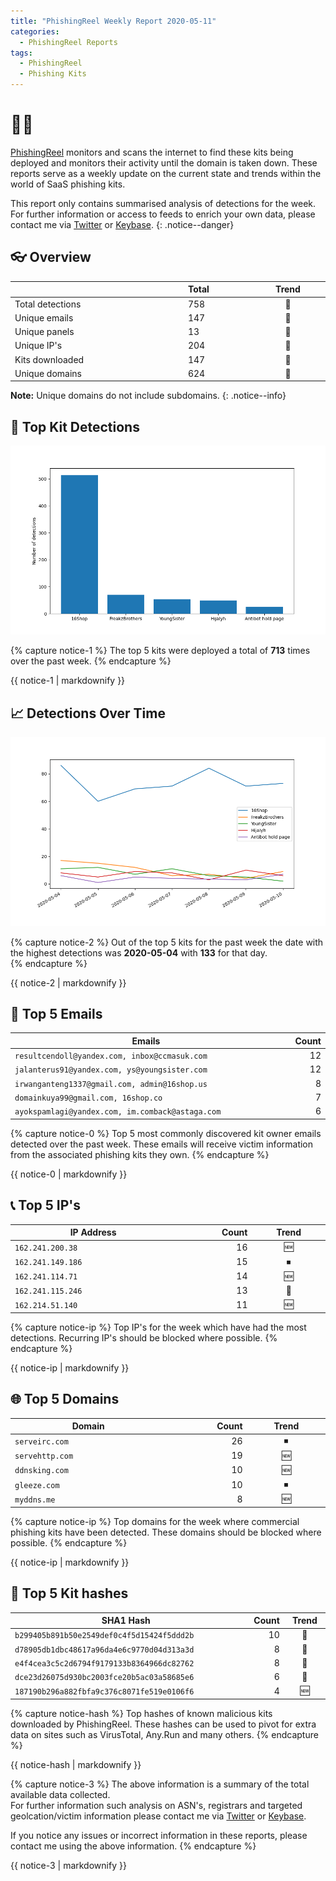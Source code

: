 ```yaml
---
title: "PhishingReel Weekly Report 2020-05-11"
categories:
  - PhishingReel Reports
tags:
  - PhishingReel
  - Phishing Kits
---
```


<style>
table {
    display:table;
    width:100%;
}
</style>

# 👋🤖
[PhishingReel](https://twitter.com/phishingreel) monitors and scans the internet to find these kits being deployed and monitors their activity until the domain is taken down. These reports serve as a weekly update on the current state and trends within the world of SaaS phishing kits.

This report only contains summarised analysis of detections for the week. For further information or access to feeds to enrich your own data, please contact me via [Twitter](https://twitter.com/sysgoblin) or [Keybase](https://keybase.com/sysg0blin).
{: .notice--danger}

## 👓 Overview

| |Total|Trend|
|---|:---|:---:|
| Total detections | 758 | 🔼 |
| Unique emails | 147 | 🔽 |
| Unique panels | 13 | 🔽 |
| Unique IP's | 204 | 🔽 |
| Kits downloaded | 147 | 🔼 |
| Unique domains | 624 | 🔽 |


**Note:** Unique domains do not include subdomains.
{: .notice--info}

## 🔎 Top Kit Detections
![top kits graph](/assets/images/pr-weeklyreport/2020-05-11-fig1.png)

{% capture notice-1 %}
The top 5 kits were deployed a total of **713** times over the past week.
{% endcapture %}

<div class="notice--info">
  {{ notice-1 | markdownify }}
</div>

## 📈 Detections Over Time
![detections ot graph](/assets/images/pr-weeklyreport/2020-05-11-fig2.png)

{% capture notice-2 %}
Out of the top 5 kits for the past week the date with the highest detections was **2020-05-04** with **133** for that day.  
{% endcapture %}

<div class="notice--info">
  {{ notice-2 | markdownify }}
</div>

## 📧 Top 5 Emails

|Emails|Count|
|---|---:|
| `resultcendoll@yandex.com, inbox@ccmasuk.com` | 12 |
| `jalanterus91@yandex.com, ys@youngsister.com` | 12 |
| `irwanganteng1337@gmail.com, admin@16shop.us` | 8 |
| `domainkuya99@gmail.com, 16shop.co` | 7 |
| `ayokspamlagi@yandex.com, im.comback@astaga.com` | 6 |


{% capture notice-0 %}
Top 5 most commonly discovered kit owner emails detected over the past week. These emails will receive victim information from the associated phishing kits they own.
{% endcapture %}

<div class="notice--info">
  {{ notice-0 | markdownify }}
</div>

## 📞 Top 5 IP's

|IP Address|Count|Trend|
|---|---:|:---:|
| `162.241.200.38` | 16 | 🆕 |
| `162.241.149.186` | 15 | ⏹ |
| `162.241.114.71` | 14 | 🆕 |
| `162.241.115.246` | 13 | 🔽 |
| `162.214.51.140` | 11 | 🆕 |


{% capture notice-ip %}
Top IP's for the week which have had the most detections. Recurring IP's should be blocked where possible.
{% endcapture %}

<div class="notice--info">
  {{ notice-ip | markdownify }}
</div>

## 🌐 Top 5 Domains

|Domain|Count|Trend|
|---|---:|:---:|
|`serveirc.com`|26|⏹|
|`servehttp.com`|19|🆕|
|`ddnsking.com`|10|🆕|
|`gleeze.com`|10|⏹|
|`myddns.me`|8|🆕|


{% capture notice-ip %}
Top domains for the week where commercial phishing kits have been detected. These domains should be blocked where possible.
{% endcapture %}

<div class="notice--info">
  {{ notice-ip | markdownify }}
</div>

## 🔢 Top 5 Kit hashes

|SHA1 Hash|Count|Trend|
|---|---:|:---:|
| `b299405b891b50e2549def0c4f5d15424f5ddd2b` | 10 |🔼|
| `d78905db1dbc48617a96da4e6c9770d04d313a3d` | 8 |🔼|
| `e4f4cea3c5c2d6794f9179133b8364966dc82762` | 8 |🔽|
| `dce23d26075d930bc2003fce20b5ac03a58685e6` | 6 |🔽|
| `187190b296a882fbfa9c376c8071fe519e0106f6` | 4 |🆕|


{% capture notice-hash %}
Top hashes of known malicious kits downloaded by PhishingReel. These hashes can be used to pivot for extra data on sites such as VirusTotal, Any.Run and many others.
{% endcapture %}

<div class="notice--info">
  {{ notice-hash | markdownify }}
</div>

{% capture notice-3 %}
The above information is a summary of the total available data collected.  
For further information such analysis on ASN's, registrars and targeted geolcation/victim information please contact me via [Twitter](https://twitter.com/sysgoblin) or [Keybase](https://keybase.com/sysg0blin).

If you notice any issues or incorrect information in these reports, please contact me using the above information.
{% endcapture %}

<div class="notice">
  {{ notice-3 | markdownify }}
</div>